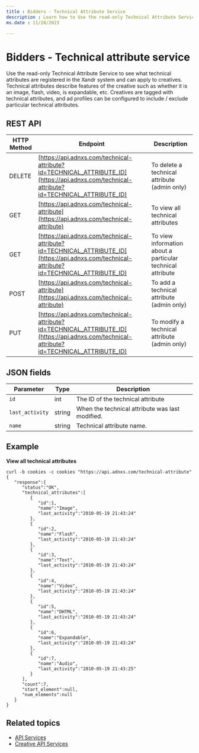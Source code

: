 ```yaml
---
title : Bidders - Technical Attribute Service
description : Learn how to Use the read-only Technical Attribute Service to see what technical attributes are registered in the Xandr system and can apply to creatives.
ms.date : 11/28/2023

---
```



# Bidders - Technical attribute service

Use the read-only Technical Attribute Service to see what technical
attributes are registered in the Xandr system
and can apply to creatives. Technical attributes describe features of
the creative such as whether it is an image, flash, video, is
expandable, etc. Creatives are tagged with technical attributes, and ad
profiles can be configured to include / exclude particular technical
attributes.

## REST API

| HTTP Method | Endpoint                                                            | Description                                                |
|-------------|---------------------------------------------------------------------|------------------------------------------------------------|
| DELETE      | [https://api.adnxs.com/technical-attribute?id=TECHNICAL_ATTRIBUTE_ID](https://api.adnxs.com/technical-attribute?id=TECHNICAL_ATTRIBUTE_ID) | To delete a technical attribute (admin only)               |
| GET         | [https://api.adnxs.com/technical-attribute](https://api.adnxs.com/technical-attribute)                           | To view all technical attributes                           |
| GET         | [https://api.adnxs.com/technical-attribute?id=TECHNICAL_ATTRIBUTE_ID](https://api.adnxs.com/technical-attribute?id=TECHNICAL_ATTRIBUTE_ID) | To view information about a particular technical attribute |
| POST        | [https://api.adnxs.com/technical-attribute](https://api.adnxs.com/technical-attribute)                           | To add a technical attribute (admin only)                  |
| PUT         | [https://api.adnxs.com/technical-attribute?id=TECHNICAL_ATTRIBUTE_ID](https://api.adnxs.com/technical-attribute?id=TECHNICAL_ATTRIBUTE_ID) | To modify a technical attribute (admin only)               |

## JSON fields

| Parameter     | Type   | Description                                     |
|---------------|--------|-------------------------------------------------|
| `id`            | int    | The ID of the technical attribute               |
| `last_activity` | string | When the technical attribute was last modified. |
| `name`          | string | Technical attribute name.                       |

## Example

**View all technical attributes**

``` 
curl -b cookies -c cookies "https://api.adnxs.com/technical-attribute"
{
   "response":{
      "status":"OK",
      "technical_attributes":[
         {
            "id":1,
            "name":"Image",
            "last_activity":"2010-05-19 21:43:24"
         },
         {
            "id":2,
            "name":"Flash",
            "last_activity":"2010-05-19 21:43:24"
         },
         {
            "id":3,
            "name":"Text",
            "last_activity":"2010-05-19 21:43:24"
         },
         {
            "id":4,
            "name":"Video",
            "last_activity":"2010-05-19 21:43:24"
         },
         {
            "id":5,
            "name":"DHTML",
            "last_activity":"2010-05-19 21:43:24"
         },
         {
            "id":6,
            "name":"Expandable",
            "last_activity":"2010-05-19 21:43:24"
         },
         {
            "id":7,
            "name":"Audio",
            "last_activity":"2010-05-19 21:43:25"
         }
      ],
      "count":7,
      "start_element":null,
      "num_elements":null
   }
}
```

## Related topics

- [API Services](api-services.md)
- [Creative API Services](creative-api-services.md)
